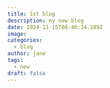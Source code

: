 ```yaml
---
title: 1st blog
description: my new blog
date: 2024-11-15T08:46:34.289Z
image:
categories:
  - blog
author: jane
tags:
  - new
draft: false
---
```

